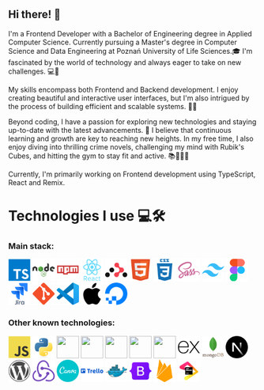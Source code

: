## Hi there! 👋

I'm a Frontend Developer with a Bachelor of Engineering degree in Applied Computer Science. Currently pursuing a Master's degree in Computer Science and Data Engineering at Poznań University of Life Sciences.🎓 I'm fascinated by the world of technology and always eager to take on new challenges. 💻💪

My skills encompass both Frontend and Backend development. I enjoy creating beautiful and interactive user interfaces, but I'm also intrigued by the process of building efficient and scalable systems. 🌟🚀

Beyond coding, I have a passion for exploring new technologies and staying up-to-date with the latest advancements. 🌱 I believe that continuous learning and growth are key to reaching new heights. In my free time, I also enjoy diving into thrilling crime novels, challenging my mind with Rubik's Cubes, and hitting the gym to stay fit and active. 📚🧩🏋️‍♀️

Currently, I'm primarily working on Frontend development using TypeScript, React and Remix.
# Technologies I use 💻🛠️
<div>
    <h3>Main stack:</h3>
    <img src="https://github.com/devicons/devicon/blob/master/icons/typescript/typescript-original.svg" title="TypeScript" alt="TypeScript" width="45" height="45"/>
    <img src="https://github.com/devicons/devicon/blob/master/icons/nodejs/nodejs-original-wordmark.svg" title="NodeJS" alt="NodeJS" width="45" height="45"/>
    <img src="https://github.com/devicons/devicon/blob/master/icons/npm/npm-original-wordmark.svg" title="NPM" alt="NPM<" width="45" height="45"/>
    <img src="https://github.com/devicons/devicon/blob/master/icons/react/react-original-wordmark.svg" title="React" alt="React" width="45" height="45"/>
    <img src="https://github.com/devicons/devicon/blob/master/icons/reactrouter/reactrouter-original.svg" title="React Router" alt="React Router" width="45" height="45"/>
    <img src="https://github.com/devicons/devicon/blob/master/icons/html5/html5-original.svg" title="HTML5" alt="HTML5" width="45" height="45"/>
    <img src="https://github.com/devicons/devicon/blob/master/icons/css3/css3-plain-wordmark.svg" title="CSS3" alt="CSS3" width="45" height="45"/>
    <img src="https://github.com/devicons/devicon/blob/master/icons/sass/sass-original.svg" title="Sass" alt="Sass" width="45" height="45"/>
    <img src="https://github.com/devicons/devicon/blob/master/icons/tailwindcss/tailwindcss-original.svg" title="Tailwindcss" alt="Tailwindcss" width="45" height="45"/>
    <img src="https://github.com/devicons/devicon/blob/master/icons/figma/figma-original.svg" title="Figma" alt="Figma" width="45" height="45"/>
    <img src="https://github.com/devicons/devicon/blob/master/icons/jira/jira-original-wordmark.svg" title="Jira" alt="Jira" width="45" height="45"/>
    <img src="https://github.com/devicons/devicon/blob/master/icons/git/git-original.svg" title="Git" alt="Git" width="45" height="45"/>
    <img src="https://github.com/devicons/devicon/blob/master/icons/vscode/vscode-original.svg" title="Visual Studio Code" alt="Visual Studio Code" width="45" height="45"/>
    <img src="https://github.com/devicons/devicon/blob/master/icons/apple/apple-original.svg" title="MacOS" alt="MacOS" width="45" height="45"/>
    <img src="https://github.com/devicons/devicon/blob/master/icons/digitalocean/digitalocean-original.svg" title="Digital Ocean" alt="Digital Ocean" width="45" height="45"/>
</div>
<div>
    <h3>Other known technologies:</h3>
    <img src="https://github.com/devicons/devicon/blob/master/icons/javascript/javascript-original.svg" title="JavaScript" alt="JavaScript" width="45" height="45"/>
    <img src="https://github.com/devicons/devicon/blob/master/icons/python/python-original.svg" title="Python" alt="Python" width="45" height="45"/>
    <img src="https://cdn.jsdelivr.net/gh/devicons/devicon/icons/c/c-original.svg" title="" alt="" width="45" height="45"/>
    <img src="https://cdn.jsdelivr.net/gh/devicons/devicon/icons/csharp/csharp-original.svg" title="" alt="" width="45" height="45"/>
    <img src="https://cdn.jsdelivr.net/gh/devicons/devicon/icons/cplusplus/cplusplus-original.svg" title="" alt="" width="45" height="45"/>
    <img src="https://cdn.jsdelivr.net/gh/devicons/devicon/icons/kotlin/kotlin-original.svg" title="" alt="" width="45" height="45"/>
    <img src="https://cdn.jsdelivr.net/gh/devicons/devicon/icons/php/php-original.svg" title="" alt="" width="45" height="45"/>
    <img src="https://github.com/devicons/devicon/blob/master/icons/express/express-original.svg" title="Express.js" alt="Express.js" width="45" height="45"/>
    <img src="https://github.com/devicons/devicon/blob/master/icons/mongodb/mongodb-original-wordmark.svg" title="MongoDB" alt="MondoDB" width="45" height="45"/>
    <img src="https://github.com/devicons/devicon/blob/master/icons/nextjs/nextjs-original.svg" title="Next.js" alt="Next.js" width="45" height="45"/>
    <img src="https://github.com/devicons/devicon/blob/master/icons/wordpress/wordpress-plain.svg" title="Wordpress" alt="Wordpress" width="45" height="45"/>
    <img src="https://github.com/devicons/devicon/blob/master/icons/redux/redux-original.svg" title="Redux" alt="Redux" width="45" height="45"/>
    <img src="https://github.com/devicons/devicon/blob/master/icons/canva/canva-original.svg" title="Canva" alt="Canva" width="45" height="45"/>
    <img src="https://github.com/devicons/devicon/blob/master/icons/trello/trello-plain-wordmark.svg" title="Trello" alt="Trello" width="45" height="45"/>
    <img src="https://github.com/devicons/devicon/blob/master/icons/docker/docker-original.svg" title="Docker" alt="Docker" width="45" height="45"/>
    <img src="https://github.com/devicons/devicon/blob/master/icons/bootstrap/bootstrap-original.svg" title="Bootstrap" alt="Bootstrap" width="45" height="45"/>
    <img src="https://github.com/devicons/devicon/blob/master/icons/firebase/firebase-plain.svg" title="Firebase" alt="Firebase" width="45" height="45"/>
    <img src="https://github.com/devicons/devicon/blob/master/icons/jetbrains/jetbrains-original.svg" title="Jetbrains" alt="Jetbrains" width="45" height="45"/>
</div>
